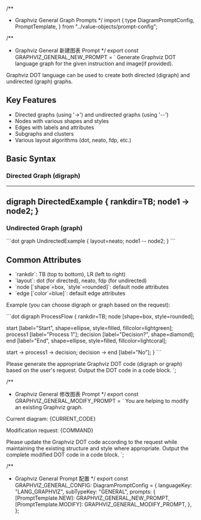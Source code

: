 /**
 * Graphviz General Graph Prompts
 */
import {
	type DiagramPromptConfig,
	PromptTemplate,
} from "../value-objects/prompt-config";

/**
 * Graphviz General 新建图表 Prompt
 */
export const GRAPHVIZ_GENERAL_NEW_PROMPT = `
Generate Graphviz DOT language graph for the given instruction and image(if provided).

Graphviz DOT language can be used to create both directed (digraph) and undirected (graph) graphs.

## Key Features
- Directed graphs (using '->') and undirected graphs (using '--')
- Nodes with various shapes and styles
- Edges with labels and attributes
- Subgraphs and clusters
- Various layout algorithms (dot, neato, fdp, etc.)

## Basic Syntax

### Directed Graph (digraph)
----------------------------------
digraph DirectedExample {
  rankdir=TB;
  node1 -> node2;
}
----------------------------------

### Undirected Graph (graph)
\`\`\`dot
graph UndirectedExample {
  layout=neato;
  node1 -- node2;
}
\`\`\`

## Common Attributes
- \`rankdir\`: TB (top to bottom), LR (left to right)
- \`layout\`: dot (for directed), neato, fdp (for undirected)
- \`node [\`shape\`=box, \`style\`=rounded]\`: default node attributes
- \`edge [\`color\`=blue]\`: default edge attributes

Example (you can choose digraph or graph based on the request):

\`\`\`dot
digraph ProcessFlow {
  rankdir=TB;
  node [shape=box, style=rounded];
  
  start [label="Start", shape=ellipse, style=filled, fillcolor=lightgreen];
  process1 [label="Process 1"];
  decision [label="Decision?", shape=diamond];
  end [label="End", shape=ellipse, style=filled, fillcolor=lightcoral];
  
  start -> process1 -> decision;
  decision -> end [label="No"];
}
\`\`\`

Please generate the appropriate Graphviz DOT code (digraph or graph) based on the user's request.
Output the DOT code in a code block.
`;

/**
 * Graphviz General 修改图表 Prompt
 */
export const GRAPHVIZ_GENERAL_MODIFY_PROMPT = `
You are helping to modify an existing Graphviz graph.

Current diagram:
{CURRENT_CODE}

Modification request:
{COMMAND}

Please update the Graphviz DOT code according to the request while maintaining the existing structure and style where appropriate.
Output the complete modified DOT code in a code block.
`;

/**
 * Graphviz General Prompt 配置
 */
export const GRAPHVIZ_GENERAL_CONFIG: DiagramPromptConfig = {
	languageKey: "LANG_GRAPHVIZ",
	subTypeKey: "GENERAL",
	prompts: {
		[PromptTemplate.NEW]: GRAPHVIZ_GENERAL_NEW_PROMPT,
		[PromptTemplate.MODIFY]: GRAPHVIZ_GENERAL_MODIFY_PROMPT,
	},
};
